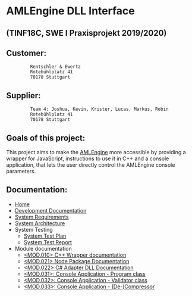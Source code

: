 # AMLEngine DLL Interface


## (TINF18C, SWE I Praxisprojekt 2019/2020) 
 
 
## Customer: 
             Rentschler & Ewertz
             Rotebühlplatz 41
             70178 Stuttgart
                    	
## Supplier:    
             Team 4: Joshua, Kevin, Krister, Lucas, Markus, Robin
             Rotebühlplatz 41
             70178 Stuttgart

## Goals of this project:
This project aims to make the [AMLEngine](https://github.com/AutomationML/AMLEngine2.1) more accessible by providing a wrapper for JavaScript, instructions to use it in C++ and a console application, that lets the user directly control the AMLEngine console parameters.  

## Documentation:
- [Home](https://github.com/RBeerDevelopment/TINF18C_Team_4_AMLEngine-DLL-Interface/wiki)
- [Development Documentation](https://github.com/RBeerDevelopment/TINF18C_Team_4_AMLEngine-DLL-Interface/wiki/Development-Documentation)
- [System Requirements](https://github.com/RBeerDevelopment/TINF18C_Team_4_AMLEngine-DLL-Interface/wiki/System-Requirements)
- [System Architecture](https://github.com/RBeerDevelopment/TINF18C_Team_4_AMLEngine-DLL-Interface/wiki/System-Architecture)
- System Testing
  - [System Test Plan](https://github.com/RBeerDevelopment/TINF18C_Team_4_AMLEngine-DLL-Interface/wiki/System-Test-Plan)
  - [System Test Report](https://github.com/RBeerDevelopment/TINF18C_Team_4_AMLEngine-DLL-Interface/wiki/System-Test-Report)
- Module documentation
  - [<MOD.010> C++ Wrapper documentation](https://github.com/RBeerDevelopment/TINF18C_Team_4_AMLEngine-DLL-Interface/wiki/Module%20Documentation%20C++%20Wrapper)
  - [<MOD.021> Node Package Documentation](https://github.com/RBeerDevelopment/TINF18C_Team_4_AMLEngine-DLL-Interface/wiki/MOD.021-:-Node-Package-Documentation)
  - [<MOD.022> C# Adapter DLL Documentation](https://github.com/RBeerDevelopment/TINF18C_Team_4_AMLEngine-DLL-Interface/wiki/MOD.022-:-C%23-Adapter-DLL-Documentation)
  - [<MOD.031>: Console Application - Program class](https://github.com/RBeerDevelopment/TINF18C_Team_4_AMLEngine-DLL-Interface/wiki/MOD.031-:-Console-Application---Program-class)
  - [<MOD.032>: Console Application - Validator class](https://github.com/RBeerDevelopment/TINF18C_Team_4_AMLEngine-DLL-Interface/wiki/MOD.032-:-Console-Application---Validator-class)
  - [<MOD.033>: Console Application - (De-)Compressor](https://github.com/RBeerDevelopment/TINF18C_Team_4_AMLEngine-DLL-Interface/wiki/MOD.033-:-Console-Application---(De-)Compressor)

